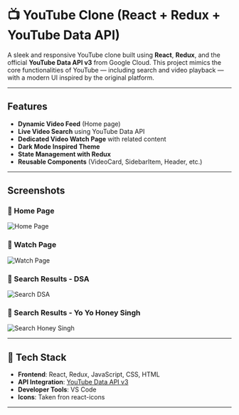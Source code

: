 # 📺 YouTube Clone (React + Redux + YouTube Data API)

A sleek and responsive YouTube clone built using **React**, **Redux**, and the official **YouTube Data API v3** from Google Cloud. This project mimics the core functionalities of YouTube — including search and video playback — with a modern UI inspired by the original platform.

---

##  Features

-  **Dynamic Video Feed** (Home page)
-  **Live Video Search** using YouTube Data API
-  **Dedicated Video Watch Page** with related content
-  **Dark Mode Inspired Theme**
-  **State Management with Redux**
-  **Reusable Components** (VideoCard, SidebarItem, Header, etc.)

---

##  Screenshots

### 🔻 Home Page
![Home Page](https://github.com/user-attachments/assets/83ecc987-6e63-4b16-8d18-1bef6293b9ff)



### 🔻 Watch Page
![Watch Page](https://github.com/user-attachments/assets/a8fca9d8-d08c-42cc-89e5-e322e0df9b28)



### 🔻 Search Results - DSA
![Search DSA](https://github.com/user-attachments/assets/6bfef0e5-767e-44de-b58b-9bed8b08e912)



### 🔻 Search Results - Yo Yo Honey Singh
![Search Honey Singh](https://github.com/user-attachments/assets/44f5552a-d7b4-4725-8d5f-73d27ae17848)


> 

---

## 🧰 Tech Stack

- **Frontend**: React, Redux, JavaScript, CSS, HTML
- **API Integration**: [YouTube Data API v3](https://developers.google.com/youtube/v3)
- **Developer Tools**: VS Code
- **Icons**: Taken fron react-icons

---



